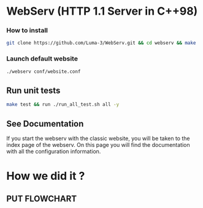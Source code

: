 # WebServ (HTTP 1.1 Server in C++98)

### How to install

```bash 
git clone https://github.com/Luma-3/WebServ.git && cd webserv && make
```

### Launch default website

```bash
./webserv conf/website.conf
```


## Run unit tests

```bash
make test && run ./run_all_test.sh all -y
```

## See Documentation

If you start the webserv with the classic website, you will be taken to the index page of the webserv.
On this page you will find the documentation with all the configuration information.

# How we did it ?

## PUT FLOWCHART



